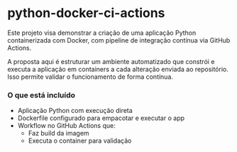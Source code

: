 # python-docker-ci-actions
Este projeto visa demonstrar a criação de uma aplicação Python containerizada com Docker, com pipeline de integração contínua via GitHub Actions.

A proposta aqui é estruturar um ambiente automatizado que constrói e executa a aplicação em containers a cada alteração enviada ao repositório. Isso permite validar o funcionamento de forma contínua.

### O que está incluído

- Aplicação Python com execução direta
- Dockerfile configurado para empacotar e executar o app
- Workflow no GitHub Actions que:
  - Faz build da imagem
  - Executa o container para validação
